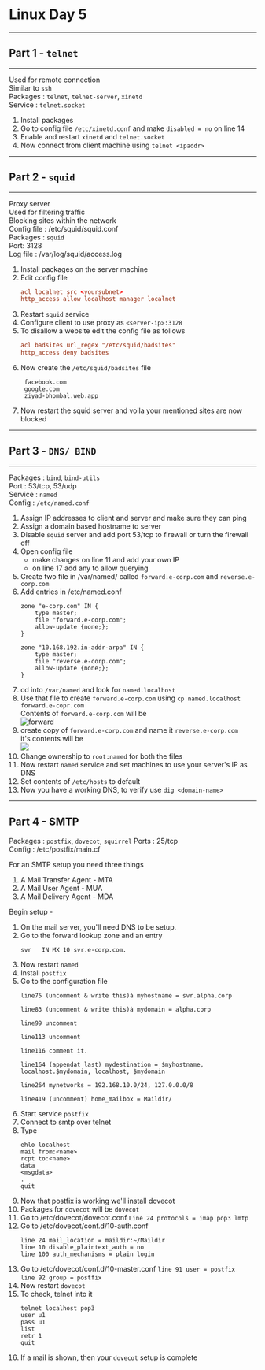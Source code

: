 # Linux Day 5
---  
## Part 1 - `telnet`  
---  
Used for remote connection  
Similar to `ssh`  
Packages : `telnet`, `telnet-server`, `xinetd`  
Service : `telnet.socket`  

1. Install packages  
2. Go to config file `/etc/xinetd.conf` and make `disabled = no` on line 14  
3. Enable and restart `xinetd` and `telnet.socket`
4. Now connect from client machine using `telnet <ipaddr>`

---
## Part 2 - `squid`  
---  
Proxy server  
Used for filtering traffic  
Blocking sites within the network   
Config file : /etc/squid/squid.conf  
Packages : `squid`  
Port: 3128  
Log file : /var/log/squid/access.log  

1. Install packages on the server machine
2. Edit config file
   ```squid.conf
   acl localnet src <yoursubnet>
   http_access allow localhost manager localnet
   ```
3. Restart `squid` service
4. Configure client to use proxy as `<server-ip>:3128`
5. To disallow a website edit the config file as follows
   ```conf
   acl badsites url_regex "/etc/squid/badsites"
   http_access deny badsites
   ```
6. Now create the `/etc/squid/badsites` file
   ```
    facebook.com
    google.com
    ziyad-bhombal.web.app
   ```
7. Now restart the squid server and voila your mentioned sites are now blocked

---
## Part 3 - `DNS/ BIND`
---  
Packages : `bind`, `bind-utils`  
Port : 53/tcp, 53/udp  
Service : `named`  
Config : `/etc/named.conf`  


1. Assign IP addresses to client and server and make sure they can ping
2. Assign a domain based hostname to server
3. Disable `squid` server and add port 53/tcp to firewall or turn the firewall off
4. Open config file
   - make changes on line 11 and add your own IP  
   - on line 17 add any to allow querying  
5. Create two file in /var/named/ called `forward.e-corp.com` and `reverse.e-corp.com`
6. Add entries in /etc/named.conf
   ```
   zone "e-corp.com" IN {
       type master;
       file "forward.e-corp.com";
       allow-update {none;};
   }

   zone "10.168.192.in-addr-arpa" IN {
       type master;
       file "reverse.e-corp.com";
       allow-update {none;};
   }
   ```
7. cd into `/var/named` and look for `named.localhost`
8. Use that file to create `forward.e-corp.com` using `cp named.localhost forward.e-copr.com`  
   Contents of `forward.e-corp.com` will be  
   ![forward](https://imgur.com/zUXGQTS.png)
9. create copy of `forward.e-corp.com` and name it `reverse.e-corp.com`  
    it's contents will be  
    ![](https://imgur.com/sNK1Q3X.png)  
10. Change ownership to `root:named` for both the files
11. Now restart `named` service and set machines to use your server's IP as DNS
12. Set contents of `/etc/hosts` to default
13. Now you have a working DNS, to verify use `dig <domain-name>`  


---
Part 4 - SMTP    
---

Packages : `postfix`, `dovecot`, `squirrel`
Ports : 25/tcp  
Config : /etc/postfix/main.cf  

For an SMTP setup you need three things  
1. A Mail Transfer Agent - MTA  
2. A Mail User Agent - MUA  
3. A Mail Delivery Agent - MDA  

Begin setup -
1. On the mail server, you'll need DNS to be setup.
2. Go to the forward lookup zone and an entry
   ```
   svr   IN MX 10 svr.e-corp.com.
   ```
3. Now restart `named`
4. Install `postfix`
5. Go to the configuration file
   ```
   line75 (uncomment & write this)à myhostname = svr.alpha.corp

   line83 (uncomment & write this)à mydomain = alpha.corp

   line99 uncomment

   line113 uncomment

   line116 comment it.

   line164 (appendat last) mydestination = $myhostname, localhost.$mydomain, localhost, $mydomain

   line264 mynetworks = 192.168.10.0/24, 127.0.0.0/8

   line419 (uncomment) home_mailbox = Maildir/
   ```
6. Start service `postfix`
7. Connect to smtp over telnet
8. Type 
   ```
   ehlo localhost
   mail from:<name>
   rcpt to:<name>
   data
   <msgdata>
   .
   quit
   ```
9. Now that postfix is working we'll install dovecot
10. Packages for `dovecot` will be `dovecot`
11. Go to /etc/dovecot/dovecot.conf
    `Line 24 protocols = imap pop3 lmtp`
12. Go to /etc/dovecot/conf.d/10-auth.conf
    ```
    line 24 mail_location = maildir:~/Maildir
    line 10 disable_plaintext_auth = no
    line 100 auth_mechanisms = plain login

    ```
13. Go to /etc/dovecot/conf.d/10-master.conf
    `line 91 user = postfix`  
    `line 92 group = postfix`
14. Now restart `dovecot`
15. To check, telnet into it
    ```    
    telnet localhost pop3
    user u1
    pass u1
    list
    retr 1
    quit
    ```
16. If a mail is shown, then your `dovecot` setup is complete